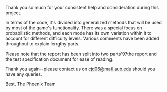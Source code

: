 
Thank you so much for your consistent help and consideration during this project.

In terms of the code, it's divided into generalized methods that will be used by most of the game's functionality. There was a special focus on probabilistic methods, and each mode has its own variation within it to account for different difficulty levels. Various comments have been added throughout to explain lengthy parts.

Please note that the report has been split into two parts\'97the report and the test specification document for ease of reading. 

Thank you again--please contact us on cjd06@mail.aub.edu should you have any queries.

Best,
The Phoenix Team
